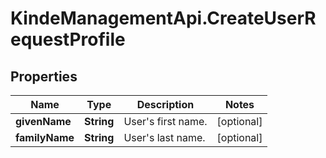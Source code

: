 # KindeManagementApi.CreateUserRequestProfile

## Properties

Name | Type | Description | Notes
------------ | ------------- | ------------- | -------------
**givenName** | **String** | User&#39;s first name. | [optional] 
**familyName** | **String** | User&#39;s last name. | [optional] 


